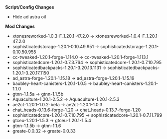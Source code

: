 **Script/Config Changes**
- Hide ad astra oil

**Mod Changes**
- xtonesreworked-1.0.3-F_1.20.1-47.2.0 -> xtonesreworked-1.0.4-F_1.20.1-47.2.0
- sophisticatedstorage-1.20.1-0.10.49.951 -> sophisticatedstorage-1.20.1-0.10.50.955
- cc-tweaked-1.20.1-forge-1.114.0 -> cc-tweaked-1.20.1-forge-1.113.1
- sophisticatedcore-1.20.1-0.7.3.764 -> sophisticatedcore-1.20.1-0.7.10.795
- sophisticatedbackpacks-1.20.1-3.20.13.1131 -> sophisticatedbackpacks-1.20.1-3.20.17.1150
- ad_astra-forge-1.20.1-1.15.18 -> ad_astra-forge-1.20.1-1.15.19
- baubley-heart-canisters-1.20.1-1.0.5 -> baubley-heart-canisters-1.20.1-1.1.0
- gtnn-1.1.5a -> gtnn-1.1.5b
- Aquaculture-1.20.1-2.5.2 -> Aquaculture-1.20.1-2.5.3
- ae2ct-1.20.1-1.0.2-beta -> ae2ct-1.20.1-1.0.3
- chat_heads-0.13.6-forge-1.20 -> chat_heads-0.13.7-forge-1.20
- sophisticatedcore-1.20.1-0.7.10.795 -> sophisticatedcore-1.20.1-0.7.11.799
- gtceu-1.20.1-1.5.3 -> gtceu-1.20.1-1.5.4
- gtnn-1.1.5b -> gtnn-1.1.6
- greate-0.0.32 -> greate-0.0.33